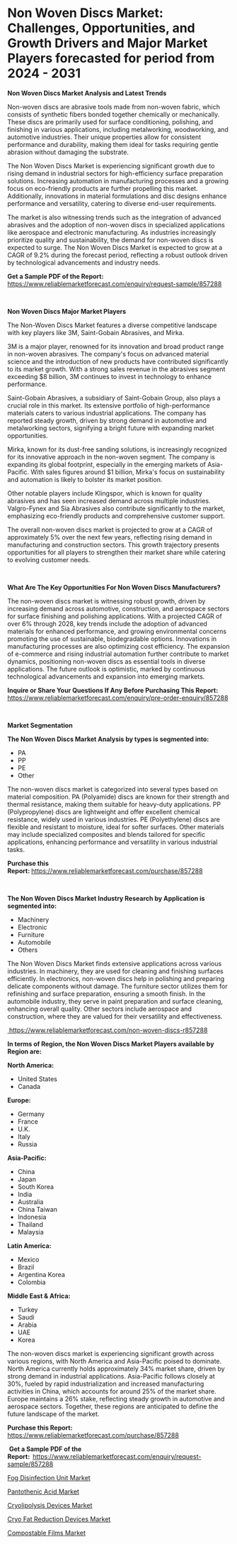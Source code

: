 <p><h1>Non Woven Discs Market: Challenges, Opportunities, and Growth Drivers and Major Market Players forecasted for period from 2024 - 2031</h1></p><p><strong>Non Woven Discs Market Analysis and Latest Trends</strong></p>
<p><p>Non-woven discs are abrasive tools made from non-woven fabric, which consists of synthetic fibers bonded together chemically or mechanically. These discs are primarily used for surface conditioning, polishing, and finishing in various applications, including metalworking, woodworking, and automotive industries. Their unique properties allow for consistent performance and durability, making them ideal for tasks requiring gentle abrasion without damaging the substrate.</p><p>The Non Woven Discs Market is experiencing significant growth due to rising demand in industrial sectors for high-efficiency surface preparation solutions. Increasing automation in manufacturing processes and a growing focus on eco-friendly products are further propelling this market. Additionally, innovations in material formulations and disc designs enhance performance and versatility, catering to diverse end-user requirements.</p><p>The market is also witnessing trends such as the integration of advanced abrasives and the adoption of non-woven discs in specialized applications like aerospace and electronic manufacturing. As industries increasingly prioritize quality and sustainability, the demand for non-woven discs is expected to surge. The Non Woven Discs Market is expected to grow at a CAGR of 9.2% during the forecast period, reflecting a robust outlook driven by technological advancements and industry needs.</p></p>
<p><strong>Get a Sample PDF of the Report:&nbsp;</strong> <a href="https://www.reliablemarketforecast.com/enquiry/request-sample/857288?utm_campaign=1169&utm_medium=2&utm_source=Github&utm_content=ia&utm_term=10112024&utm_id=non-woven-discs">https://www.reliablemarketforecast.com/enquiry/request-sample/857288</a></p>
<p>&nbsp;</p>
<p><strong>Non Woven Discs Major Market Players</strong></p>
<p><p>The Non-Woven Discs Market features a diverse competitive landscape with key players like 3M, Saint-Gobain Abrasives, and Mirka. </p><p>3M is a major player, renowned for its innovation and broad product range in non-woven abrasives. The company's focus on advanced material science and the introduction of new products have contributed significantly to its market growth. With a strong sales revenue in the abrasives segment exceeding $8 billion, 3M continues to invest in technology to enhance performance.</p><p>Saint-Gobain Abrasives, a subsidiary of Saint-Gobain Group, also plays a crucial role in this market. Its extensive portfolio of high-performance materials caters to various industrial applications. The company has reported steady growth, driven by strong demand in automotive and metalworking sectors, signifying a bright future with expanding market opportunities.</p><p>Mirka, known for its dust-free sanding solutions, is increasingly recognized for its innovative approach in the non-woven segment. The company is expanding its global footprint, especially in the emerging markets of Asia-Pacific. With sales figures around $1 billion, Mirka's focus on sustainability and automation is likely to bolster its market position.</p><p>Other notable players include Klingspor, which is known for quality abrasives and has seen increased demand across multiple industries. Valgro-Fynex and Sia Abrasives also contribute significantly to the market, emphasizing eco-friendly products and comprehensive customer support. </p><p>The overall non-woven discs market is projected to grow at a CAGR of approximately 5% over the next few years, reflecting rising demand in manufacturing and construction sectors. This growth trajectory presents opportunities for all players to strengthen their market share while catering to evolving customer needs.</p></p>
<p>&nbsp;</p>
<p><strong>What Are The Key Opportunities For Non Woven Discs Manufacturers?</strong></p>
<p><p>The non-woven discs market is witnessing robust growth, driven by increasing demand across automotive, construction, and aerospace sectors for surface finishing and polishing applications. With a projected CAGR of over 6% through 2028, key trends include the adoption of advanced materials for enhanced performance, and growing environmental concerns promoting the use of sustainable, biodegradable options. Innovations in manufacturing processes are also optimizing cost efficiency. The expansion of e-commerce and rising industrial automation further contribute to market dynamics, positioning non-woven discs as essential tools in diverse applications. The future outlook is optimistic, marked by continuous technological advancements and expansion into emerging markets.</p></p>
<p><strong>Inquire or Share Your Questions If Any Before Purchasing This Report:</strong> <a href="https://www.reliablemarketforecast.com/enquiry/pre-order-enquiry/857288?utm_campaign=1169&utm_medium=2&utm_source=Github&utm_content=ia&utm_term=10112024&utm_id=non-woven-discs">https://www.reliablemarketforecast.com/enquiry/pre-order-enquiry/857288</a></p>
<p>&nbsp;</p>
<p><strong>Market Segmentation</strong></p>
<p><strong>The Non Woven Discs Market Analysis by types is segmented into:</strong></p>
<p><ul><li>PA</li><li>PP</li><li>PE</li><li>Other</li></ul></p>
<p><p>The non-woven discs market is categorized into several types based on material composition. PA (Polyamide) discs are known for their strength and thermal resistance, making them suitable for heavy-duty applications. PP (Polypropylene) discs are lightweight and offer excellent chemical resistance, widely used in various industries. PE (Polyethylene) discs are flexible and resistant to moisture, ideal for softer surfaces. Other materials may include specialized composites and blends tailored for specific applications, enhancing performance and versatility in various industrial tasks.</p></p>
<p><strong>Purchase this Report:&nbsp;</strong><a href="https://www.reliablemarketforecast.com/purchase/857288?utm_campaign=1169&utm_medium=2&utm_source=Github&utm_content=ia&utm_term=10112024&utm_id=non-woven-discs">https://www.reliablemarketforecast.com/purchase/857288</a></p>
<p>&nbsp;</p>
<p><strong>The Non Woven Discs Market Industry Research by Application is segmented into:</strong></p>
<p><ul><li>Machinery</li><li>Electronic</li><li>Furniture</li><li>Automobile</li><li>Others</li></ul></p>
<p><p>The Non Woven Discs Market finds extensive applications across various industries. In machinery, they are used for cleaning and finishing surfaces efficiently. In electronics, non-woven discs help in polishing and preparing delicate components without damage. The furniture sector utilizes them for refinishing and surface preparation, ensuring a smooth finish. In the automobile industry, they serve in paint preparation and surface cleaning, enhancing overall quality. Other sectors include aerospace and construction, where they are valued for their versatility and effectiveness.</p></p>
<p><a href="https://www.reliablemarketforecast.com/non-woven-discs-r857288?utm_campaign=1169&utm_medium=2&utm_source=Github&utm_content=ia&utm_term=10112024&utm_id=non-woven-discs">&nbsp;https://www.reliablemarketforecast.com/non-woven-discs-r857288</a></p>
<p><strong>In terms of Region, the Non Woven Discs Market Players available by Region are:</strong></p>
<p>
    <p> <strong> North America: </strong>
        <ul>
            <li>United States</li>
            <li>Canada</li>
        </ul>
        </p> 
    <p> <strong> Europe: </strong>
        <ul>
            <li>Germany</li>
            <li>France</li>
            <li>U.K.</li>
            <li>Italy</li>
            <li>Russia</li>
        </ul>
        </p> 
    <p> <strong> Asia-Pacific: </strong>
        <ul>
            <li>China</li>
            <li>Japan</li>
            <li>South Korea</li>
            <li>India</li>
            <li>Australia</li>
            <li>China Taiwan</li>
            <li>Indonesia</li>
            <li>Thailand</li>
            <li>Malaysia</li>
        </ul>
        </p> 
    <p> <strong> Latin America: </strong>
        <ul>
            <li>Mexico</li>
            <li>Brazil</li>
            <li>Argentina Korea</li>
            <li>Colombia</li>
        </ul>
        </p> 
    <p> <strong> Middle East & Africa: </strong>
        <ul>
            <li>Turkey</li>
            <li>Saudi</li>
            <li>Arabia</li>
            <li>UAE</li>
            <li>Korea</li>
        </ul>
    </p>
    </p>
<p><p>The non-woven discs market is experiencing significant growth across various regions, with North America and Asia-Pacific poised to dominate. North America currently holds approximately 34% market share, driven by strong demand in industrial applications. Asia-Pacific follows closely at 30%, fueled by rapid industrialization and increased manufacturing activities in China, which accounts for around 25% of the market share. Europe maintains a 26% stake, reflecting steady growth in automotive and aerospace sectors. Together, these regions are anticipated to define the future landscape of the market.</p></p>
<p><strong>Purchase this Report: </strong><a href="https://www.reliablemarketforecast.com/purchase/857288?utm_campaign=1169&utm_medium=2&utm_source=Github&utm_content=ia&utm_term=10112024&utm_id=non-woven-discs">https://www.reliablemarketforecast.com/purchase/857288</a></p>
<p>&nbsp;<strong>Get a Sample PDF of the Report:&nbsp;&nbsp;</strong><a href="https://www.reliablemarketforecast.com/enquiry/request-sample/857288?utm_campaign=1169&utm_medium=2&utm_source=Github&utm_content=ia&utm_term=10112024&utm_id=non-woven-discs">https://www.reliablemarketforecast.com/enquiry/request-sample/857288</a></p>
<p><strong></strong></p>
<p><p><a href="https://www.linkedin.com/pulse/fog-disinfection-unit-market-global-insights-regional-analysis-ijp0f?utm_campaign=1169&utm_medium=2&utm_source=Github&utm_content=ia&utm_term=10112024&utm_id=non-woven-discs">Fog Disinfection Unit Market</a></p><p><a href="https://github.com/johnieimmarta/Market-Research-Report-List-1/blob/main/pantothenic-acid-market.md?utm_campaign=1169&utm_medium=2&utm_source=Github&utm_content=ia&utm_term=10112024&utm_id=non-woven-discs">Pantothenic Acid Market</a></p><p><a href="https://issuu.com/reportprime-2/docs/cryolipolysis-devices-market-size-2_a3ff99d2bfdab2?utm_campaign=1169&utm_medium=2&utm_source=Github&utm_content=ia&utm_term=10112024&utm_id=non-woven-discs">Cryolipolysis Devices Market</a></p><p><a href="https://issuu.com/reportprime-2/docs/cryo-fat-reduction-devices-market-s_bf3b1ed8526305?utm_campaign=1169&utm_medium=2&utm_source=Github&utm_content=ia&utm_term=10112024&utm_id=non-woven-discs">Cryo Fat Reduction Devices Market</a></p><p><a href="https://github.com/fletaw9bs/Market-Research-Report-List-1/blob/main/compostable-films-market.md?utm_campaign=1169&utm_medium=2&utm_source=Github&utm_content=ia&utm_term=10112024&utm_id=non-woven-discs">Compostable Films Market</a></p></p>